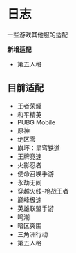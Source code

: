 #  日志
一些游戏其他服的适配

**新增适配**
- 第五人格

## 目前适配
- 王者荣耀
- 和平精英
- PUBG Mobile
- 原神
- 绝区零
- 崩坏：星穹铁道
- 王牌竞速
- 火影忍者
- 使命召唤手游
- 永劫无间
- 穿越火线-枪战王者
- 巅峰极速
- 英雄联盟手游
- 鸣潮
- 暗区突围
- 三角洲行动
- 第五人格
